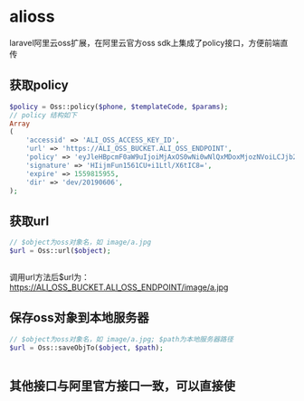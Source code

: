 # alioss

laravel阿里云oss扩展，在阿里云官方oss sdk上集成了policy接口，方便前端直传

## 获取policy

``` php
$policy = Oss::policy($phone, $templateCode, $params);
// policy 结构如下
Array
(
    'accessid' => 'ALI_OSS_ACCESS_KEY_ID',
    'url' => 'https://ALI_OSS_BUCKET.ALI_OSS_ENDPOINT',
    'policy' => 'eyJleHBpcmF0aW9uIjoiMjAxOS0wNi0wNlQxMDoxMjozNVoiLCJjb25kaXRpb25zIjpbWyJjb250ZW50LWxlbmd0aC1yYW5nZSIsMCwyMDk3MTUyMF0sWyJzdGFydHMtd2l0aCIsIiRrZXkiLCJkZXZcLzIwMTkwNlwvMDYiXV19',
    'signature' => 'HIijmFun1561CU+i1Ltl/X6tIC8=',
    'expire' => 1559815955,
    'dir' => 'dev/20190606',
);

```
## 获取url

```php
// $object为oss对象名，如 image/a.jpg
$url = Oss::url($object);



```
 调用url方法后$url为：https://ALI_OSS_BUCKET.ALI_OSS_ENDPOINT/image/a.jpg

## 保存oss对象到本地服务器

```php
// $object为oss对象名，如 image/a.jpg; $path为本地服务器路径
$url = Oss::saveObjTo($object, $path);



```

## 其他接口与阿里官方接口一致，可以直接使